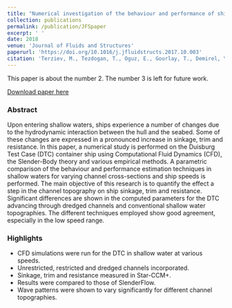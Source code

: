 ```yaml
---
title: "Numerical investigation of the behaviour and performance of ships advancing through restricted shallow waters"
collection: publications
permalink: /publication/JFSpaper
excerpt: ' '
date: 2018
venue: 'Journal of Fluids and Structures'
paperurl: 'https://doi.org/10.1016/j.jfluidstructs.2017.10.003'
citation: 'Terziev, M., Tezdogan, T., Oguz, E., Gourlay, T., Demirel, Y.K. and Incecik, A., 2018. Numerical investigation of the behaviour and performance of ships advancing through restricted shallow waters. Journal of Fluids and Structures, 76, pp.185-215.'
---
```

This paper is about the number 2. The number 3 is left for future work.

[Download paper here](https://doi.org/10.1016/j.jfluidstructs.2017.10.003)
### Abstract
Upon entering shallow waters, ships experience a number of changes due to the hydrodynamic interaction between the hull and the seabed. Some of these changes are expressed in a pronounced increase in sinkage, trim and resistance. In this paper, a numerical study is performed on the Duisburg Test Case (DTC) container ship using Computational Fluid Dynamics (CFD), the Slender-Body theory and various empirical methods. A parametric comparison of the behaviour and performance estimation techniques in shallow waters for varying channel cross-sections and ship speeds is performed. The main objective of this research is to quantify the effect a step in the channel topography on ship sinkage, trim and resistance. Significant differences are shown in the computed parameters for the DTC advancing through dredged channels and conventional shallow water topographies. The different techniques employed show good agreement, especially in the low speed range.

### Highlights
 - CFD simulations were run for the DTC in shallow water at various speeds.
 - Unrestricted, restricted and dredged channels incorporated.
 - Sinkage, trim and resistance measured in Star-CCM+.
 - Results were compared to those of SlenderFlow.
 - Wave patterns were shown to vary significantly for different channel topographies.
